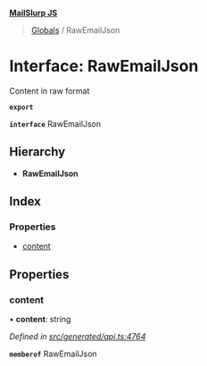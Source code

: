 **[MailSlurp JS](../README.md)**

> [Globals](../README.md) / RawEmailJson

# Interface: RawEmailJson

Content in raw format

**`export`** 

**`interface`** RawEmailJson

## Hierarchy

* **RawEmailJson**

## Index

### Properties

* [content](rawemailjson.md#content)

## Properties

### content

•  **content**: string

*Defined in [src/generated/api.ts:4764](https://github.com/mailslurp/mailslurp-client/blob/3871a9e/src/generated/api.ts#L4764)*

**`memberof`** RawEmailJson
